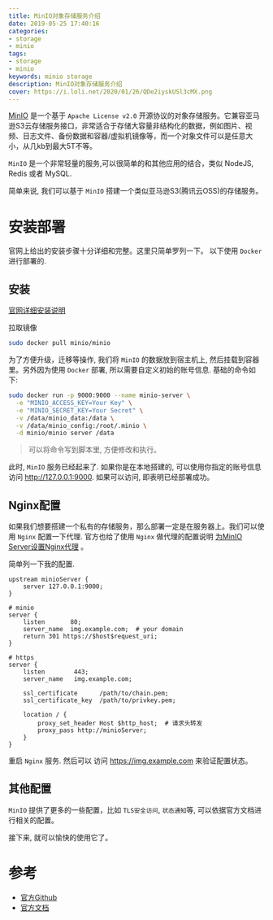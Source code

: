 ```yaml
---
title: MinIO对象存储服务介绍
date: 2019-05-25 17:40:16
categories:
- storage
- minio
tags:
- storage
- minio
keywords: minio storage
description: MinIO对象存储服务介绍
cover: https://i.loli.net/2020/01/26/QDe2iyskUSl3cMX.png
---
```


[MinIO](https://docs.min.io/cn/minio-quickstart-guide.html) 是一个基于 `Apache License v2.0` 开源协议的对象存储服务。它兼容亚马逊S3云存储服务接口，非常适合于存储大容量非结构化的数据，例如图片、视频、日志文件、备份数据和容器/虚拟机镜像等，而一个对象文件可以是任意大小，从几kb到最大5T不等。

`MinIO` 是一个非常轻量的服务,可以很简单的和其他应用的结合，类似 NodeJS, Redis 或者 MySQL.

简单来说, 我们可以基于 `MinIO` 搭建一个类似亚马逊S3(腾讯云OSS)的存储服务。

<!-- more -->

安装部署
=======

官网上给出的安装步骤十分详细和完整。这里只简单罗列一下。 以下使用 `Docker` 进行部署的.

安装
---
[官网详细安装说明](https://docs.min.io/cn/minio-quickstart-guide.html)

拉取镜像

``` bash
sudo docker pull minio/minio
```

为了方便升级，迁移等操作, 我们将 `MinIO` 的数据放到宿主机上, 然后挂载到容器里。另外因为使用 `Docker` 部署, 所以需要自定义初始的账号信息. 基础的命令如下:

``` bash
sudo docker run -p 9000:9000 --name minio-server \
  -e "MINIO_ACCESS_KEY=Your Key" \
  -e "MINIO_SECRET_KEY=Your Secret" \
  -v /data/minio_data:/data \
  -v /data/minio_config:/root/.minio \
  -d minio/minio server /data
```

> 可以将命令写到脚本里, 方便修改和执行。

此时, `MinIO` 服务已经起来了. 如果你是在本地搭建的, 可以使用你指定的账号信息访问 http://127.0.0.1:9000. 如果可以访问, 即表明已经部署成功。

Nginx配置
---------

如果我们想要搭建一个私有的存储服务，那么部署一定是在服务器上。我们可以使用 `Nginx` 配置一下代理.
官方也给了使用 `Nginx` 做代理的配置说明 [为MinIO Server设置Nginx代理](https://docs.min.io/cn/setup-nginx-proxy-with-minio.html) 。

简单列一下我的配置.

``` nginx
upstream minioServer {
    server 127.0.0.1:9000;
}

# minio
server {
    listen       80;
    server_name  img.example.com;  # your domain
    return 301 https://$host$request_uri;
}

# https
server {
    listen        443;
    server_name   img.example.com;

    ssl_certificate      /path/to/chain.pem;
    ssl_certificate_key  /path/to/privkey.pem;

    location / {
        proxy_set_header Host $http_host;  # 请求头转发
        proxy_pass http://minioServer;
    }
}
```

重启 `Nginx` 服务. 然后可以 访问 https://img.example.com 来验证配置状态。

其他配置
--------

`MinIO` 提供了更多的一些配置，比如 `TLS安全访问`, `状态通知`等, 可以依据官方文档进行相关的配置。


接下来, 就可以愉快的使用它了。

参考
===

- [官方Github](https://github.com/minio/minio)
- [官方文档](https://docs.min.io/)
